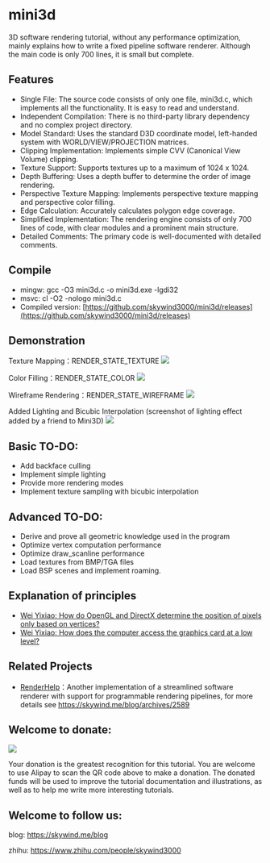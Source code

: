 # mini3d

3D software rendering tutorial, without any performance optimization, mainly explains how to write a fixed pipeline software renderer. Although the main code is only 700 lines, it is small but complete.

## Features

* Single File: The source code consists of only one file, mini3d.c, which implements all the functionality. It is easy to read and understand.
* Independent Compilation: There is no third-party library dependency and no complex project directory.
* Model Standard: Uses the standard D3D coordinate model, left-handed system with WORLD/VIEW/PROJECTION matrices.
* Clipping Implementation: Implements simple CVV (Canonical View Volume) clipping.
* Texture Support: Supports textures up to a maximum of 1024 x 1024.
* Depth Buffering: Uses a depth buffer to determine the order of image rendering.
* Perspective Texture Mapping: Implements perspective texture mapping and perspective color filling.
* Edge Calculation: Accurately calculates polygon edge coverage.
* Simplified Implementation: The rendering engine consists of only 700 lines of code, with clear modules and a prominent main structure.
* Detailed Comments: The primary code is well-documented with detailed comments.

## Compile

* mingw: 
		gcc -O3 mini3d.c -o mini3d.exe -lgdi32
* msvc:
		cl -O2 -nologo mini3d.c 
* Compiled version:
[https://github.com/skywind3000/mini3d/releases](https://github.com/skywind3000/mini3d/releases)

## Demonstration

Texture Mapping：RENDER_STATE_TEXTURE
![](https://raw.githubusercontent.com/skywind3000/mini3d/master/images/mini_1.png)

Color Filling：RENDER_STATE_COLOR
![](https://raw.githubusercontent.com/skywind3000/mini3d/master/images/mini_0.png)

Wireframe Rendering：RENDER_STATE_WIREFRAME
![](https://raw.githubusercontent.com/skywind3000/mini3d/master/images/mini_2.png)

Added Lighting and Bicubic Interpolation (screenshot of lighting effect added by a friend to Mini3D)
![](https://raw.githubusercontent.com/skywind3000/mini3d/master/images/mini_3.png)

## Basic TO-DO:

* Add backface culling
* Implement simple lighting
* Provide more rendering modes
* Implement texture sampling with bicubic interpolation

## Advanced TO-DO:

* Derive and prove all geometric knowledge used in the program
* Optimize vertex computation performance
* Optimize draw_scanline performance
* Load textures from BMP/TGA files
* Load BSP scenes and implement roaming.

## Explanation of principles

- [Wei Yixiao: How do OpenGL and DirectX determine the position of pixels only based on vertices?](https://skywind.me/blog/archives/2594)
- [Wei Yixiao: How does the computer access the graphics card at a low level?](https://skywind.me/blog/archives/1774)

## Related Projects

- [RenderHelp](https://github.com/skywind3000/RenderHelp)：Another implementation of a streamlined software renderer with support for programmable rendering pipelines, for more details see https://skywind.me/blog/archives/2589

## Welcome to donate:

![](https://raw.githubusercontent.com/skywind3000/mini3d/master/images/donation.png)

Your donation is the greatest recognition for this tutorial. You are welcome to use Alipay to scan the QR code above to make a donation. The donated funds will be used to improve the tutorial documentation and illustrations, as well as to help me write more interesting tutorials.



## Welcome to follow us:

blog: https://skywind.me/blog

zhihu: https://www.zhihu.com/people/skywind3000 
